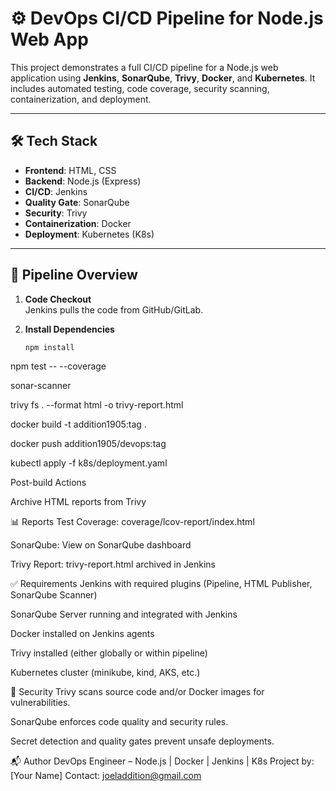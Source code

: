 # ⚙️ DevOps CI/CD Pipeline for Node.js Web App

This project demonstrates a full CI/CD pipeline for a Node.js web application using **Jenkins**, **SonarQube**, **Trivy**, **Docker**, and **Kubernetes**. It includes automated testing, code coverage, security scanning, containerization, and deployment.

---

## 🛠️ Tech Stack

- **Frontend**: HTML, CSS
- **Backend**: Node.js (Express)
- **CI/CD**: Jenkins
- **Quality Gate**: SonarQube
- **Security**: Trivy
- **Containerization**: Docker
- **Deployment**: Kubernetes (K8s)

---

## 🚀 Pipeline Overview

1. **Code Checkout**  
   Jenkins pulls the code from GitHub/GitLab.

2. **Install Dependencies**  
   ```bash
   npm install


npm test -- --coverage

sonar-scanner

trivy fs . --format html -o trivy-report.html

docker build -t addition1905:tag .

docker push addition1905/devops:tag

kubectl apply -f k8s/deployment.yaml

Post-build Actions

Archive HTML reports from Trivy

📊 Reports
Test Coverage: coverage/lcov-report/index.html

SonarQube: View on SonarQube dashboard

Trivy Report: trivy-report.html archived in Jenkins

✅ Requirements
Jenkins with required plugins (Pipeline, HTML Publisher, SonarQube Scanner)

SonarQube Server running and integrated with Jenkins

Docker installed on Jenkins agents

Trivy installed (either globally or within pipeline)

Kubernetes cluster (minikube, kind, AKS, etc.)

🔐 Security
Trivy scans source code and/or Docker images for vulnerabilities.

SonarQube enforces code quality and security rules.

Secret detection and quality gates prevent unsafe deployments.


📬 Author
DevOps Engineer – Node.js | Docker | Jenkins | K8s
Project by: [Your Name]
Contact: joeladdition@gmail.com



